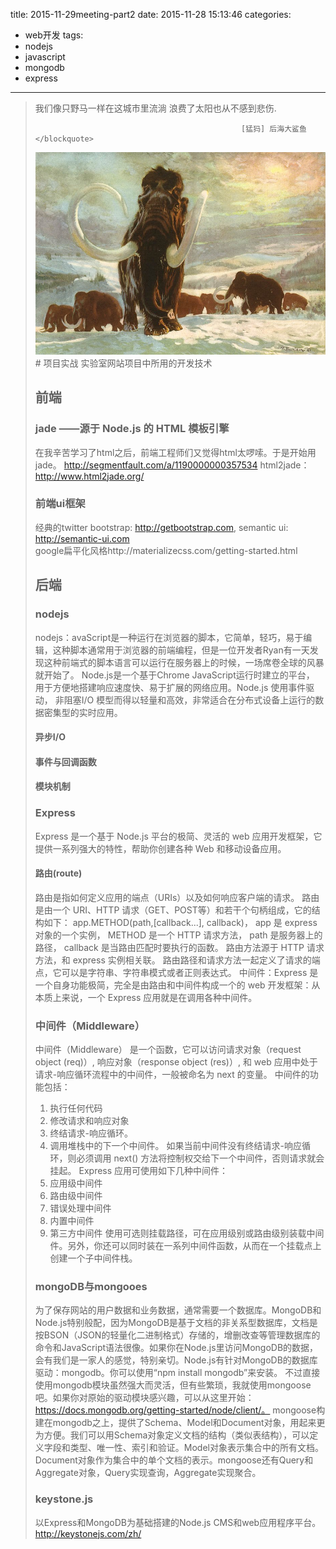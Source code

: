 title: 2015-11-29meeting-part2
date: 2015-11-28 15:13:46
categories:
  - web开发
tags:
  - nodejs
  - javascript
  - mongodb
  - express

---
 <!-- HTML -->
<blockquote class="blockquote-center">我们像只野马一样在这城市里流淌 浪费了太阳也从不感到悲伤.
 
                                                  [猛犸] 后海大鲨鱼</blockquote>

<img src="/uploads/mengma.jpg" />
<!--more-->
# 项目实战
实验室网站项目中所用的开发技术

## 前端
### jade ——源于 Node.js 的 HTML 模板引擎
在我辛苦学习了html之后，前端工程师们又觉得html太啰嗦。于是开始用jade。
http://segmentfault.com/a/1190000000357534
html2jade： 
http://www.html2jade.org/
### 前端ui框架
经典的twitter bootstrap: http://getbootstrap.com, 
semantic ui: http://semantic-ui.com  
google扁平化风格http://materializecss.com/getting-started.html
## 后端
### nodejs
nodejs：avaScript是一种运行在浏览器的脚本，它简单，轻巧，易于编辑，这种脚本通常用于浏览器的前端编程，但是一位开发者Ryan有一天发现这种前端式的脚本语言可以运行在服务器上的时候，一场席卷全球的风暴就开始了。
Node.js是一个基于Chrome JavaScript运行时建立的平台， 用于方便地搭建响应速度快、易于扩展的网络应用。Node.js 使用事件驱动， 非阻塞I/O 模型而得以轻量和高效，非常适合在分布式设备上运行的数据密集型的实时应用。
#### 异步I/O
#### 事件与回调函数
#### 模块机制
### Express
Express 是一个基于 Node.js 平台的极简、灵活的 web 应用开发框架，它提供一系列强大的特性，帮助你创建各种 Web 和移动设备应用。
#### 路由(route)
路由是指如何定义应用的端点（URIs）以及如何响应客户端的请求。
路由是由一个 URI、HTTP 请求（GET、POST等）和若干个句柄组成，它的结构如下： app.METHOD(path,[callback...], callback)， app 是 express 对象的一个实例， METHOD 是一个 HTTP 请求方法， path 是服务器上的路径， callback 是当路由匹配时要执行的函数。
路由方法源于 HTTP 请求方法，和 express 实例相关联。
路由路径和请求方法一起定义了请求的端点，它可以是字符串、字符串模式或者正则表达式。
中间件：Express 是一个自身功能极简，完全是由路由和中间件构成一个的 web 开发框架：从本质上来说，一个 Express 应用就是在调用各种中间件。
### 中间件（Middleware） 
中间件（Middleware） 是一个函数，它可以访问请求对象（request object (req)）, 响应对象（response object (res)）, 和 web 应用中处于请求-响应循环流程中的中间件，一般被命名为 next 的变量。
中间件的功能包括：
1. 执行任何代码
2. 修改请求和响应对象
3. 终结请求-响应循环。
4. 调用堆栈中的下一个中间件。
如果当前中间件没有终结请求-响应循环，则必须调用 next() 方法将控制权交给下一个中间件，否则请求就会挂起。
Express 应用可使用如下几种中间件：
1. 应用级中间件
2. 路由级中间件
3. 错误处理中间件
4. 内置中间件
5. 第三方中间件
使用可选则挂载路径，可在应用级别或路由级别装载中间件。另外，你还可以同时装在一系列中间件函数，从而在一个挂载点上创建一个子中间件栈。
### mongoDB与mongooes
为了保存网站的用户数据和业务数据，通常需要一个数据库。MongoDB和Node.js特别般配，因为MongoDB是基于文档的非关系型数据库，文档是按BSON（JSON的轻量化二进制格式）存储的，增删改查等管理数据库的命令和JavaScript语法很像。如果你在Node.js里访问MongoDB的数据，会有我们是一家人的感觉，特别亲切。Node.js有针对MongoDB的数据库驱动：mongodb。你可以使用“npm install mongodb”来安装。
不过直接使用mongodb模块虽然强大而灵活，但有些繁琐，我就使用mongoose吧。如果你对原始的驱动模块感兴趣，可以从这里开始：https://docs.mongodb.org/getting-started/node/client/。
mongoose构建在mongodb之上，提供了Schema、Model和Document对象，用起来更为方便。我们可以用Schema对象定义文档的结构（类似表结构），可以定义字段和类型、唯一性、索引和验证。Model对象表示集合中的所有文档。Document对象作为集合中的单个文档的表示。mongoose还有Query和Aggregate对象，Query实现查询，Aggregate实现聚合。
### keystone.js
以Express和MongoDB为基础搭建的Node.js CMS和web应用程序平台。
http://keystonejs.com/zh/



